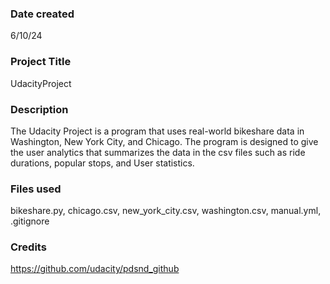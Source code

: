 ### Date created
6/10/24

### Project Title
UdacityProject

### Description
The Udacity Project is a program that uses real-world bikeshare data in Washington, New York City, and Chicago. The program is designed to give the user analytics that summarizes the data in the csv files such as ride durations, popular stops, and User statistics.

### Files used
bikeshare.py,
chicago.csv,
new_york_city.csv,
washington.csv,
manual.yml,
.gitignore


### Credits
https://github.com/udacity/pdsnd_github

